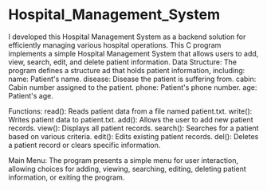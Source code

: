 # Hospital_Management_System
I developed this Hospital Management System as a backend solution for efficiently managing various hospital operations.
This C program implements a simple Hospital Management System that allows users to add, view, search, edit, and delete patient information.
Data Structure: The program defines a structure ad that holds patient information,
including:
name: Patient's name.
disease: Disease the patient is suffering from.
cabin: Cabin number assigned to the patient.
phone: Patient's phone number.
age: Patient's age.

Functions:
read(): Reads patient data from a file named patient.txt.
write(): Writes patient data to patient.txt.
add(): Allows the user to add new patient records.
view(): Displays all patient records.
search(): Searches for a patient based on various criteria.
edit(): Edits existing patient records.
del(): Deletes a patient record or clears specific information.

Main Menu: The program presents a simple menu for user interaction, allowing choices for adding, viewing, searching, editing, deleting patient information, or exiting the program.
